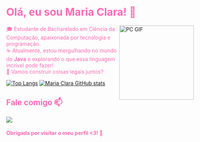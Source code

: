 # <span style="color:#FF69B4">Olá, eu sou Maria Clara! 🌸</span>

<img align="right" alt="PC GIF" src="https://www.portaldodog.com.br/wp-content/uploads/2014/08/tumblr_n06l2mXy1T1scjbypo1_500.gif" width="200" />

<span style="color:#FF69B4">🎓 Estudante de Bacharelado em Ciência da Computação, apaixonada por tecnologia e programação.</span> <br>
<span style="color:#FF69B4">☕ Atualmente, estou mergulhando no mundo do **Java** e explorando o que essa linguagem incrível pode fazer!</span> <br>
<span style="color:#FF69B4">💖 Vamos construir coisas legais juntos?</span>

[![Top Langs](https://github-readme-stats.vercel.app/api/top-langs/?username=MariaClara&langs_count=8&theme=rose_pine)](https://github.com/MariaClara/)
[![Maria Clara GitHub stats](https://github-readme-stats.vercel.app/api?username=MariaClara&theme=rose_pine)](https://github.com/MariaClara/)

## <span style="color:#FF69B4">Fale comigo 📫</span>

<a href="mailto:mariaclarapnn00@gmail.com" alt="gmail" target="_blank">
    <img src="https://img.shields.io/badge/Gmail-EA4335?style=for-the-badge&logo=gmail&logoColor=white">
</a>

#### <span style="color:#FF69B4">Obrigada por visitar o meu perfil <3! 🌷</span>
